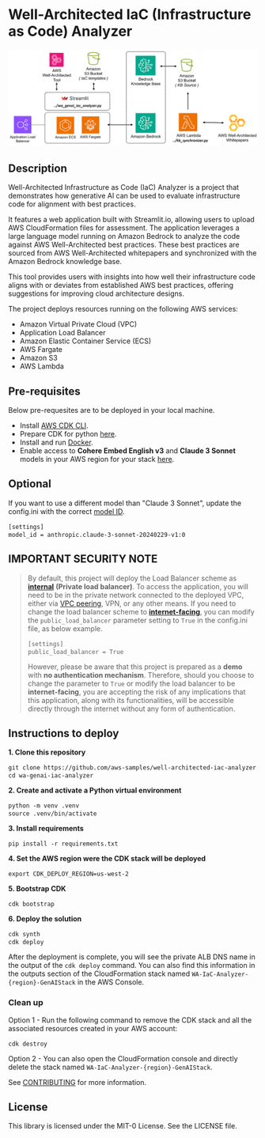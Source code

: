 # Well-Architected IaC (Infrastructure as Code) Analyzer

![solutions_diagram](/assets/wa_genai_app_diagram.png)

## Description 

Well-Architected Infrastructure as Code (IaC) Analyzer is a project that demonstrates how generative AI can be used to evaluate infrastructure code for alignment with best practices.

It features a web application built with Streamlit.io, allowing users to upload AWS CloudFormation files for assessment. The application leverages a large language model running on Amazon Bedrock to analyze the code against AWS Well-Architected best practices. These best practices are sourced from AWS Well-Architected whitepapers and synchronized with the Amazon Bedrock knowledge base.

This tool provides users with insights into how well their infrastructure code aligns with or deviates from established AWS best practices, offering suggestions for improving cloud architecture designs.

The project deploys resources running on the following AWS services:
* Amazon Virtual Private Cloud (VPC)
* Application Load Balancer
* Amazon Elastic Container Service (ECS)
* AWS Fargate
* Amazon S3
* AWS Lambda

## Pre-requisites 
Below pre-requesites are to be deployed in your local machine.

* Install [AWS CDK CLI](https://docs.aws.amazon.com/cdk/v2/guide/cli.html).
* Prepare CDK for python [here](https://docs.aws.amazon.com/cdk/v2/guide/work-with-cdk-python.html).
* Install and run [Docker](https://docs.docker.com/engine/install/).
* Enable access to **Cohere Embed English v3** and **Claude 3 Sonnet** models in your AWS region for your stack [here](https://docs.aws.amazon.com/bedrock/latest/userguide/model-access-modify.html).

## Optional
If you want to use a different model than "Claude 3 Sonnet", update the config.ini with the correct [model ID](https://docs.aws.amazon.com/bedrock/latest/userguide/model-ids.html#model-ids-arns).
```
[settings]
model_id = anthropic.claude-3-sonnet-20240229-v1:0
```
## IMPORTANT SECURITY NOTE
> By default, this project will deploy the Load Balancer scheme as [**internal**](https://docs.aws.amazon.com./elasticloadbalancing/latest/userguide/how-elastic-load-balancing-works.html#load-balancer-scheme) **(Private load balancer)**. To access the application, you will need to be in the private network connected to the deployed VPC, either via [VPC peering](https://docs.aws.amazon.com/vpc/latest/peering/what-is-vpc-peering.html), VPN, or any other means. If you need to change the load balancer scheme to [**internet-facing**](https://docs.aws.amazon.com./elasticloadbalancing/latest/userguide/how-elastic-load-balancing-works.html#load-balancer-scheme), you can modify the `public_load_balancer` parameter setting to `True` in the config.ini file, as below example. 
>```
>[settings]
>public_load_balancer = True
>```
> However, please be aware that this project is prepared as a **demo** with **no authentication mechanism**. Therefore, should you choose to change the parameter to `True` or modify the load balancer to be **internet-facing**, you are accepting the risk of any implications that this application, along with its functionalities, will be accessible directly through the internet without any form of authentication.

## Instructions to deploy

**1. Clone this repository**

```
git clone https://github.com/aws-samples/well-architected-iac-analyzer
cd wa-genai-iac-analyzer
```

**2. Create and activate a Python virtual environment**

```
python -m venv .venv
source .venv/bin/activate
```

**3. Install requirements**

```
pip install -r requirements.txt
```

**4. Set the AWS region were the CDK stack will be deployed**

```
export CDK_DEPLOY_REGION=us-west-2
```

**5. Bootstrap CDK**

```
cdk bootstrap
```

**6. Deploy the solution**

```
cdk synth
cdk deploy
```

After the deployment is complete, you will see the private ALB DNS name in the output of the `cdk deploy` command. You can also find this information in the outputs section of the CloudFormation stack named `WA-IaC-Analyzer-{region}-GenAIStack` in the AWS Console.


### Clean up

Option 1 - Run the following command to remove the CDK stack and all the associated resources created in your AWS account:

```
cdk destroy
```

Option 2 - You can also open the CloudFormation console and directly delete the stack named ``WA-IaC-Analyzer-{region}-GenAIStack``.

See [CONTRIBUTING](CONTRIBUTING.md#security-issue-notifications) for more information.

## License

This library is licensed under the MIT-0 License. See the LICENSE file.

